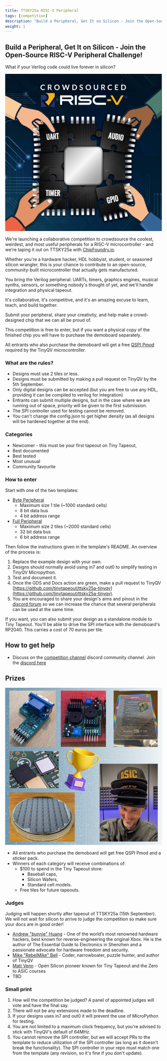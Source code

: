 ```yaml
---
title: TTSKY25a RISC-V Peripheral
tags: [competition]
description: "Build a Peripheral, Get It on Silicon - Join the Open-Source RISC-V Peripheral Challenge!"
weight: 1
---
```


## Build a Peripheral, Get It on Silicon - Join the Open-Source RISC-V Peripheral Challenge!

What if your Verilog code could live forever in silicon?

![riscv competition](images/riscv_compo.jpg?width=40pc)

We're launching a collaborative competition to crowdsource the coolest, weirdest, and most useful peripherals for a RISC-V microcontroller - and we're taping it out on TTSKY25a with [ChipFoundry.io](https://ChipFoundry.io).

Whether you're a hardware hacker, HDL hobbyist, student, or seasoned silicon wrangler, this is your chance to contribute to an open-source, community-built microcontroller that actually gets manufactured.

You bring the Verilog peripheral: UARTs, timers, graphics engines, musical synths, sensors, or something nobody's thought of yet, and we'll handle integration and physical tapeout. 

It's collaborative, it's competitive, and it's an amazing excuse to learn, teach, and build together.

Submit your peripheral, share your creativity, and help make a crowd-designed chip that we can all be proud of.

This competition is free to enter, but if you want a physical copy of the finished chip you will have to purchase the demoboard separately.

All entrants who also purchase the demoboard will get a free [QSPI Pmod](https://store.tinytapeout.com/products/QSPI-Pmod-p716541602) required by the TinyQV microcontroller.

### What are the rules?

* Designs must use 2 tiles or less.
* Designs must be submitted by making a pull request on TinyQV by the 5th September.
* Only digital designs can be accepted (but you are free to use any HDL, providing it can be compiled to verilog for integration)
* Entrants can submit multiple designs, but in the case where we are running out of space, priority will be given to the first submission.
* The SPI controller used for testing cannot be removed.
* You can't change the config.json to get higher density (as all designs will be hardened together at the end).

### Categories

* Newcomer - this must be your first tapeout on Tiny Tapeout,
* Best documented
* Best tested
* Most unusual
* Community favourite

### How to enter

Start with one of the two templates:

* [Byte Peripheral](https://github.com/TinyTapeout/tinyqv-byte-peripheral-template) 
    * Maximum size 1 tile (~1000 standard cells)
    * 8 bit data bus
    * 4 bit address range
* [Full Peripheral](https://github.com/TinyTapeout/tinyqv-full-peripheral-template)
    * Maximum size 2 tiles (~2000 standard cells)
    * 32 bit data bus
    * 6 bit address range

Then follow the instructions given in the template's README. An overview of the process is:

1. Replace the example design with your own.
2. Designs should normally avoid using in7 and out0 to simplify testing in TinyQV Micropython.
3. Test and document it.
4. Once the GDS and Docs action are green, make a pull request to TinyQV [https://github.com/tinytapeout/ttsky25a-tinyqv](https://github.com/tinytapeout/ttsky25a-tinyqv).
5. You are encouraged to share your design's aims and pinout in the [discord forum](https://discord.com/channels/1009193568256135208/1396915746264711311) so we can increase the chance that several peripherals can be used at the same time.

If you want, you can also submit your design as a standalone module to Tiny Tapeout. You'll be able to drive the SPI interface with the demoboard's RP2040. This carries a cost of 70 euros per tile.

## How to get help

* Discuss on the [competition channel](https://discord.com/channels/1009193568256135208/1259420274445516891) discord community channel. Join the [discord here](https://tinytapeout.com/discord)

## Prizes

![prizes](images/demoscene_prizes.png?width=40pc)

* All entrants who purchase the demoboard will get free QSPI Pmod and a sticker pack.
* Winners of each category will receive combinations of:
    * $100 to spend in the Tiny Tapeout store:
        * Baseball caps,
        * Silicon Wafers,
        * Standard cell models.
    * Free tiles for future tapeouts.

### Judges

Judging will happen shortly after tapeout of TTSKY25a (15th September). We will not wait for silicon to arrive to judge the competition so make sure your docs are in good order!

* [Andrew "bunnie" Huang](https://www.bunniestudios.com/) - One of the world’s most renowned hardware hackers, best known for reverse-engineering the original Xbox. He is the author of The Essential Guide to Electronics in Shenzhen and a passionate advocate for hardware freedom and security.
* [Mike "RebelMike" Bell](https://rebel-lion.uk/@mike) - Coder, narrowboater, puzzle hunter, and author of TinyQV
* [Matt Venn](https://www.mattvenn.net/) - Open Silicon pioneer known for Tiny Tapeout and the Zero to ASIC courses 
* TBD  

### Small print

1. How will the competition be judged? A panel of appointed judges will vote and have the final say. 
2. There will not be any extensions made to the deadline.
3. If your designs uses in7 and out0 it will prevent the use of MicroPython for testing.
4. You are not limited to a maximum clock frequency, but you're advised to stick with TinyQV's default of 64MHz.
5. You cannot remove the SPI controller, but we will accept PRs to the template to reduce utilization of the SPI controller (as long as it doesn't break the functionality). The SPI controller in your repo must match one from the template (any revision, so it's fine if you don't update).
